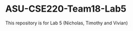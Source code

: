 ASU-CSE220-Team18-Lab5
======================

This repository is for Lab 5 (Nicholas, Timothy and Vivian)
